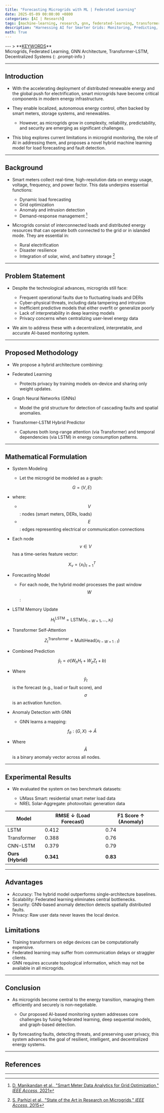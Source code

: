 ```yaml
---
title: "Forecasting Microgrids with ML | Federated Learning"
date: 2025-05-09 00:00:00 +0800
categories: [AI | Research]
tags: [machine-learning, research, gnn, federated-learning, transformers, lstm, python]
description: "Harnessing AI for Smarter Grids: Monitoring, Predicting, and Protecting Microgrids."
math: True
---
```

<link href="https://fonts.googleapis.com/css2?family=Inter:wght@400;700&display=swap" rel="stylesheet">
<style>
  h1, h2, h3, h4, h5, h6 {
    font-family: 'Inter', sans-serif;
    font-weight: bold;
  }
</style>
---
> **<u>KEYWORDS</u>** <br>
Microgrids, Federated Learning, GNN Architecture, Transformer-LSTM, Decentralized Systems
{: .prompt-info }

---

## Introduction

- With the accelerating deployment of distributed renewable energy and the global push for electrification, smart microgrids have become critical components in modern energy infrastructure. 

- They enable localized, autonomous energy control, often backed by smart meters, storage systems, and renewables. 
  - However, as microgrids grow in complexity, reliability, predictability, and security are emerging as significant challenges.

- This blog explores current limitations in microgrid monitoring, the role of AI in addressing them, and proposes a novel hybrid machine learning model for load forecasting and fault detection.

---

## Background

- Smart meters collect real-time, high-resolution data on energy usage, voltage, frequency, and power factor. This data underpins essential functions:

  - Dynamic load forecasting
  - Grid optimization
  - Anomaly and intrusion detection
  - Demand-response management [^1]

- Microgrids consist of interconnected loads and distributed energy resources that can operate both connected to the grid or in islanded mode. They are essential in:

  - Rural electrification
  - Disaster resilience
  - Integration of solar, wind, and battery storage [^2]

---

## Problem Statement

- Despite the technological advances, microgrids still face:

  - Frequent operational faults due to fluctuating loads and DERs
  - Cyber-physical threats, including data tampering and intrusion
  - Inefficient predictive models that either overfit or generalize poorly
  - Lack of interpretability in deep learning models
  - Privacy concerns when centralizing user-level energy data

- We aim to address these with a decentralized, interpretable, and accurate AI-based monitoring system.

---

## Proposed Methodology

- We propose a hybrid architecture combining:

- Federated Learning  
  - Protects privacy by training models on-device and sharing only weight updates.

- Graph Neural Networks (GNNs)  
  - Model the grid structure for detection of cascading faults and spatial anomalies.

- Transformer-LSTM Hybrid Predictor  
  - Captures both long-range attention (via Transformer) and temporal dependencies (via LSTM) in energy consumption patterns.

---

## Mathematical Formulation

- System Modeling

  - Let the microgrid be modeled as a graph:

$$
G = (V, E)
$$

- where:

  - $$ V $$: nodes (smart meters, DERs, loads)  
  - $$ E $$: edges representing electrical or communication connections

- Each node $$ v \in V $$ has a time-series feature vector:

$$
X_v = \{x_t\}_{t=1}^T
$$

- Forecasting Model

  - For each node, the hybrid model processes the past window $$ W $$:

- LSTM Memory Update

$$
H_t^{\text{LSTM}} = \text{LSTM}(x_{t-W+1}, ..., x_t)
$$

- Transformer Self-Attention

$$
Z_t^{\text{Transformer}} = \text{MultiHead}(x_{t-W+1:t})
$$

- Combined Prediction

$$
\hat{y}_t = \sigma(W_h H_t + W_z Z_t + b)
$$

  - Where $$ \hat{y}_t $$ is the forecast (e.g., load or fault score), and $$ \sigma $$ is an activation function.

- Anomaly Detection with GNN

  - GNN learns a mapping:

$$
f_{\theta}: (G, X) \rightarrow \hat{A}
$$

  - Where $$ \hat{A} $$ is a binary anomaly vector across all nodes.

---

## Experimental Results

- We evaluated the system on two benchmark datasets:

  - UMass Smart: residential smart meter load data  
  - NREL Solar-Aggregate: photovoltaic generation data

| Model               | RMSE ↓ (Load Forecast) | F1 Score ↑ (Anomaly) |
|--------------------|------------------------|----------------------|
| LSTM               | 0.412                  | 0.74                 |
| Transformer        | 0.388                  | 0.76                 |
| CNN-LSTM           | 0.379                  | 0.79                 |
| **Ours (Hybrid)**  | **0.341**              | **0.83**             |

---

## Advantages

- Accuracy: The hybrid model outperforms single-architecture baselines.
- Scalability: Federated learning eliminates central bottlenecks.
- Security: GNN-based anomaly detection detects spatially distributed faults.
- Privacy: Raw user data never leaves the local device.

## Limitations

- Training transformers on edge devices can be computationally expensive.
- Federated learning may suffer from communication delays or straggler clients.
- GNN requires accurate topological information, which may not be available in all microgrids.

---

## Conclusion

- As microgrids become central to the energy transition, managing them efficiently and securely is non-negotiable. 
  - Our proposed AI-based monitoring system addresses core challenges by fusing federated learning, deep sequential models, and graph-based detection.

- By forecasting faults, detecting threats, and preserving user privacy, this system advances the goal of resilient, intelligent, and decentralized energy systems.

---

## References

[^1]: [D. Manikandan et al., "Smart Meter Data Analytics for Grid Optimization," *IEEE Access*, 2021](https://ieeexplore.ieee.org/document/10568661/)  
[^2]: [S. Parhizi et al., "State of the Art in Research on Microgrids," *IEEE Access*, 2015](https://ieeexplore.ieee.org/document/7120901)  
---
